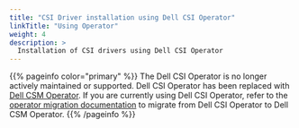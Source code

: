 ```yaml
---
title: "CSI Driver installation using Dell CSI Operator"
linkTitle: "Using Operator"
weight: 4
description: >
  Installation of CSI drivers using Dell CSI Operator
---
```


{{% pageinfo color="primary" %}}
The Dell CSI Operator is no longer actively maintained or supported. Dell CSI Operator has been replaced with [Dell CSM Operator](https://dell.github.io/csm-docs/docs/deployment/csmoperator/). If you are currently using Dell CSI Operator, refer to the [operator migration documentation](operator_migration/) to migrate from Dell CSI Operator to Dell CSM Operator.
{{% /pageinfo %}}
